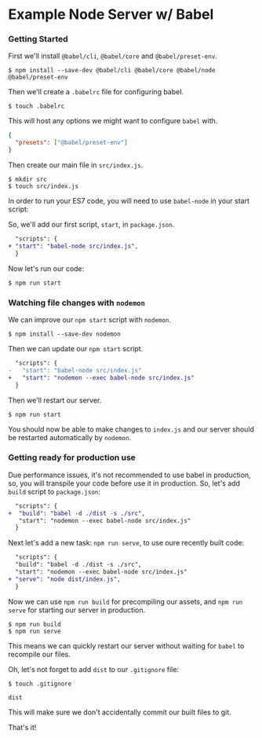 # Example Node Server w/ Babel

### Getting Started

First we'll install `@babel/cli`, `@babel/core` and `@babel/preset-env`.

```shell
$ npm install --save-dev @babel/cli @babel/core @babel/node @babel/preset-env
```

Then we'll create a `.babelrc` file for configuring babel.

```shell
$ touch .babelrc
```

This will host any options we might want to configure `babel` with.

```json
{
  "presets": ["@babel/preset-env"]
}
```

Then create our main file in `src/index.js`.

```shell
$ mkdir src
$ touch src/index.js
```
In order to run your ES7 code, you will need to use `babel-node` in your start script:

So, we'll add our first script, `start`, in `package.json`.

```diff
  "scripts": {
+ "start": "babel-node src/index.js",
  }
```

Now let's run our code:

```shell
$ npm run start
```

### Watching file changes with `nodemon`

We can improve our `npm start` script with `nodemon`.

```shell
$ npm install --save-dev nodemon
```

Then we can update our `npm start` script.

```diff
  "scripts": {
-   "start": "babel-node src/index.js"
+   "start": "nodemon --exec babel-node src/index.js"
  }
```

Then we'll restart our server.

```shell
$ npm run start
```

You should now be able to make changes to `index.js` and our server should be
restarted automatically by `nodemon`.

### Getting ready for production use

Due performance issues, it's not recommended to use babel in production, so, you will transpile your code before use it in production. So, let's add `build` script to `package.json`:


```diff
  "scripts": {
+  "build": "babel -d ./dist -s ./src",
   "start": "nodemon --exec babel-node src/index.js"
  }
```

Next let's add a new task: `npm run serve`, to use oure recently built code:

```diff
  "scripts": {
  "build": "babel -d ./dist -s ./src",
  "start": "nodemon --exec babel-node src/index.js"
+ "serve": "node dist/index.js",   
  }
```

Now we can use `npm run build` for precompiling our assets, and `npm run serve`
for starting our server in production.

```shell
$ npm run build
$ npm run serve
```

This means we can quickly restart our server without waiting for `babel` to
recompile our files.

Oh, let's not forget to add `dist` to our `.gitignore` file:

```shell
$ touch .gitignore
```

```
dist
```

This will make sure we don't accidentally commit our built files to git.

That's it!